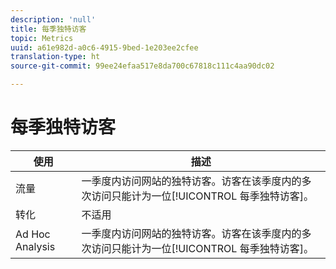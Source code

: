 ```yaml
---
description: 'null'
title: 每季独特访客
topic: Metrics
uuid: a61e982d-a0c6-4915-9bed-1e203ee2cfee
translation-type: ht
source-git-commit: 99ee24efaa517e8da700c67818c111c4aa90dc02

---
```



# 每季独特访客

| 使用 | 描述 |
|---|---|
| 流量 | 一季度内访问网站的独特访客。访客在该季度内的多次访问只能计为一位[!UICONTROL 每季独特访客]。 |
| 转化 | 不适用 |
| Ad Hoc Analysis | 一季度内访问网站的独特访客。访客在该季度内的多次访问只能计为一位[!UICONTROL 每季独特访客]。 |

